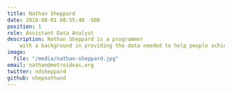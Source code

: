 ```yaml
---
title: Nathan Sheppard
date: 2018-08-01 08:55:40 -500
position: 1
role: Assistant Data Analyst
description: Nathan Sheppard is a programmer
	with a background in providing the data needed to help people achieve their goals.
image:
  file: "/media/nathan-sheppard.jpg"
email: nathan@metroideas.org
twitter: ndsheppard
github: shepnathand
---
```

